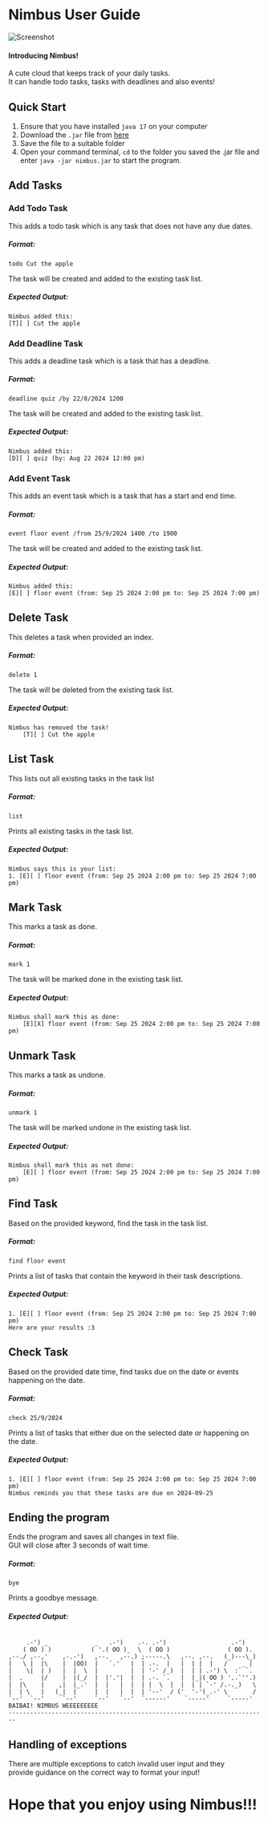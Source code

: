 # Nimbus User Guide

![Screenshot](Ui.png)

#### Introducing Nimbus!
A cute cloud that keeps track of your daily tasks.  
It can handle todo tasks, tasks with deadlines and also events!

## Quick Start
1. Ensure that you have installed `java 17` on your computer
2. Download the `.jar` file from [here](https://github.com/SlothyCat/ip/releases/download/v0.2/nimbus.jar)
3. Save the file to a suitable folder
4. Open your command terminal, `cd` to the folder you saved the .jar file and enter `java -jar nimbus.jar` to start the program.


## Add Tasks

### Add Todo Task
This adds a todo task which is any task that does not have any due dates.  
##### Format:  
```
todo Cut the apple
```
The task will be created and added to the existing task list.  

##### Expected Output:
```
Nimbus added this: 
[T][ ] Cut the apple
```

### Add Deadline Task
This adds a deadline task which is a task that has a deadline.  
##### Format:  
```
deadline quiz /by 22/8/2024 1200
```
The task will be created and added to the existing task list.  

##### Expected Output:
```
Nimbus added this: 
[D][ ] quiz (by: Aug 22 2024 12:00 pm)
```

### Add Event Task
This adds an event task which is a task that has a start and end time.  
##### Format:  
```
event floor event /from 25/9/2024 1400 /to 1900
```
The task will be created and added to the existing task list.  

##### Expected Output:
```
Nimbus added this: 
[E][ ] floor event (from: Sep 25 2024 2:00 pm to: Sep 25 2024 7:00 pm)
```

## Delete Task
This deletes a task when provided an index.  
##### Format:  
```
delete 1
```
The task will be deleted from the existing task list.  

##### Expected Output:
```
Nimbus has removed the task! 
    [T][ ] Cut the apple
```

## List Task
This lists out all existing tasks in the task list 
##### Format:  
```
list
```
Prints all existing tasks in the task list.  

##### Expected Output:
```
Nimbus says this is your list: 
1. [E][ ] floor event (from: Sep 25 2024 2:00 pm to: Sep 25 2024 7:00 pm)
```

## Mark Task
This marks a task as done.  
##### Format:  
```
mark 1
```
The task will be marked done in the existing task list.  

##### Expected Output:
```
Nimbus shall mark this as done:
    [E][X] floor event (from: Sep 25 2024 2:00 pm to: Sep 25 2024 7:00 pm)
```

## Unmark Task
This marks a task as undone.  
##### Format:  
```
unmark 1
```
The task will be marked undone in the existing task list.  

##### Expected Output:
```
Nimbus shall mark this as not done:
    [E][ ] floor event (from: Sep 25 2024 2:00 pm to: Sep 25 2024 7:00 pm)
```

## Find Task
Based on the provided keyword, find the task in the task list.  
##### Format:  
```
find floor event
```
Prints a list of tasks that contain the keyword in their task descriptions.  

##### Expected Output:
```
1. [E][ ] floor event (from: Sep 25 2024 2:00 pm to: Sep 25 2024 7:00 pm)
Here are your results :3
```

## Check Task
Based on the provided date time, find tasks due on the date or events happening on the date.  
##### Format:  
```
check 25/9/2024
```
Prints a list of tasks that either due on the selected date or happening on the date.  

##### Expected Output:
```
1. [E][ ] floor event (from: Sep 25 2024 2:00 pm to: Sep 25 2024 7:00 pm)
Nimbus reminds you that these tasks are due on 2024-09-25
```

## Ending the program
Ends the program and saves all changes in text file.  
GUI will close after 3 seconds of wait time.
##### Format:  
```
bye
```
Prints a goodbye message.  

##### Expected Output:
```

     .-') _             _   .-')    .-. .-')                  .-')    
    ( OO ) )           ( '.( OO )_  \  ( OO )                ( OO ).  
,--./ ,--,'    ,-.-')   ,--.   ,--.) ;-----.\   ,--. ,--.   (_)---\_) 
|   \ |  |\    |  |OO)  |   `.'   |  | .-.  |   |  | |  |   /    _ |  
|    \|  | )   |  |  \  |         |  | '-' /_)  |  | | .-') \  :` `.  
|  .     |/    |  |(_/  |  |'.'|  |  | .-. `.   |  |_|( OO ) '..`''.) 
|  |\    |    ,|  |_.'  |  |   |  |  | |  \  |  |  | | `-' /.-._)   \ 
|  | \   |   (_|  |     |  |   |  |  | '--'  / ('  '-'(_.-' \       / 
`--'  `--'     `--'     `--'   `--'  `------'    `-----'     `-----'  
BAIBAI! NIMBUS WEEEEEEEEE
------------------------------------------------------------------------
```

## Handling of exceptions
There are multiple exceptions to catch invalid user input and they  
provide guidance on the correct way to format your input!

# Hope that you enjoy using Nimbus!!!
